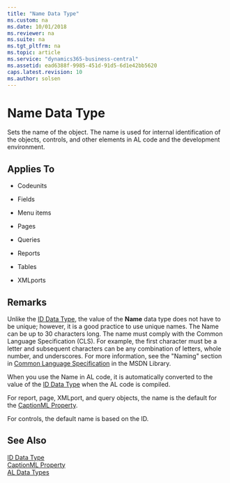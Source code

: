 ```yaml
---
title: "Name Data Type"
ms.custom: na
ms.date: 10/01/2018
ms.reviewer: na
ms.suite: na
ms.tgt_pltfrm: na
ms.topic: article
ms.service: "dynamics365-business-central"
ms.assetid: ead6388f-9985-451d-91d5-6d1e42bb5620
caps.latest.revision: 10
ms.author: solsen
---
```

# Name Data Type
Sets the name of the object. The name is used for internal identification of the objects, controls, and other elements in AL code and the development environment.  

## Applies To  

-   Codeunits  

-   Fields  

-   Menu items  

-   Pages  

-   Queries  

-   Reports  

-   Tables  

-   XMLports  

## Remarks  
 Unlike the [ID Data Type](devenv-id-data-type.md), the value of the **Name** data type does not have to be unique; however, it is a good practice to use unique names. The Name can be up to 30 characters long. The name must comply with the Common Language Specification (CLS). For example, the first character must be a letter and subsequent characters can be any combination of letters, whole number, and underscores. For more information, see the "Naming" section in [Common Language Specification](http://go.microsoft.com/fwlink/?LinkId=193144) in the MSDN Library.  

 When you use the Name in AL code, it is automatically converted to the value of the [ID Data Type](devenv-id-data-type.md) when the AL code is compiled.  

 For report, page, XMLport, and query objects, the name is the default for the [CaptionML Property](../properties/devenv-captionml-property.md).  

 For controls, the default name is based on the ID.  

## See Also  
 [ID Data Type](devenv-id-data-type.md)   
 [CaptionML Property](../properties/devenv-captionml-property.md)  
 [AL Data Types](devenv-al-data-types.md)   